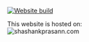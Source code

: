 [![Website build](https://github.com/shashankprasanna/shashankprasanna.com/actions/workflows/build-website.yml/badge.svg)](https://github.com/shashankprasanna/shashankprasanna.com/actions/workflows/build-website.yml)

This website is hosted on:
<br>
![shashankprasann.com](https://shashankprasanna.com)